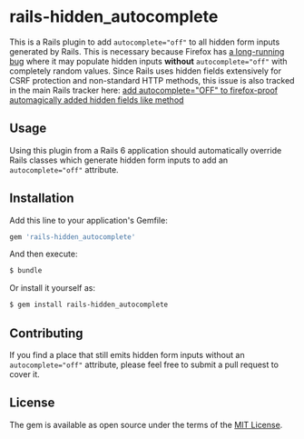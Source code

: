 # rails-hidden_autocomplete
This is a Rails plugin to add `autocomplete="off"` to all hidden form inputs generated by Rails. This is necessary because Firefox has [a long-running bug](https://bugzilla.mozilla.org/show_bug.cgi?id=520561) where it may populate hidden inputs **without** `autocomplete="off"` with completely random values. Since Rails uses hidden fields extensively for CSRF protection and non-standard HTTP methods, this issue is also tracked in the main Rails tracker here: [add autocomplete="OFF" to firefox-proof automagically added hidden fields like method](https://github.com/rails/rails/issues/42610)

## Usage
Using this plugin from a Rails 6 application should automatically override Rails classes which generate hidden form inputs to add an `autocomplete="off"` attribute.

## Installation
Add this line to your application's Gemfile:

```ruby
gem 'rails-hidden_autocomplete'
```

And then execute:
```bash
$ bundle
```

Or install it yourself as:
```bash
$ gem install rails-hidden_autocomplete
```

## Contributing
If you find a place that still emits hidden form inputs without an `autocomplete="off"` attribute, please feel free to submit a pull request to cover it.

## License
The gem is available as open source under the terms of the [MIT License](https://opensource.org/licenses/MIT).
